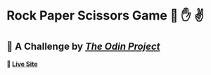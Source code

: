 # Rock Paper Scissors Game :punch: :hand: :v: 

<!-- ## :scissors: :page_facing_up: :cl: -->

## :cactus: A Challenge by *[The Odin Project](https://www.theodinproject.com/lessons/foundations-revisiting-rock-paper-scissors)*

#### :cherries: **[Live Site](https://smita-14.github.io/rock-paper-scissor-game/)**